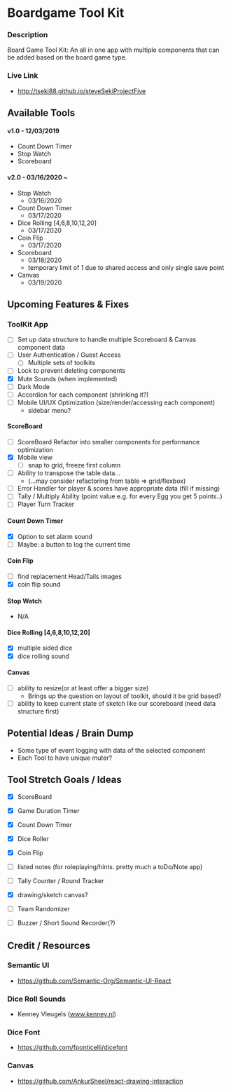 # Boardgame Tool Kit

### Description
Board Game Tool Kit: 
An all in one app with multiple components that can be added based on the board game type.

### Live Link
- http://tseki88.github.io/steveSekiProjectFive



## Available Tools
#### v1.0 - 12/03/2019
- Count Down Timer
- Stop Watch
- Scoreboard

#### v2.0 - 03/16/2020 ~
- Stop Watch 
    - 03/16/2020
- Count Down Timer
    - 03/17/2020
- Dice Rolling [4,6,8,10,12,20] 
    - 03/17/2020
- Coin Flip 
    - 03/17/2020
- Scoreboard
    - 03/18/2020
    - temporary limit of 1 due to shared access and only single save point
- Canvas
    - 03/19/2020


## Upcoming Features & Fixes

### ToolKit App
- [ ] Set up data structure to handle multiple Scoreboard & Canvas component data
- [ ] User Authentication / Guest Access
    - [ ] Multiple sets of toolkits
- [ ] Lock to prevent deleting components
- [x] Mute Sounds (when implemented)
- [ ] Dark Mode
- [ ] Accordion for each component (shrinking it?)
- [ ] Mobile UI/UX Optimization (size/render/accessing each component)
    - sidebar menu?

#### ScoreBoard
- [ ] ScoreBoard Refactor into smaller components for performance optimization
- [x] Mobile view
    - [ ] snap to grid, freeze first column
- [ ] Ability to transpose the table data...
    - (...may consider refactoring from table => grid/flexbox)
- [ ] Error Handler for player & scores have appropriate data (fill if missing)
- [ ] Tally / Multiply Ability (point value e.g. for every Egg you get 5 points..)
- [ ] Player Turn Tracker

#### Count Down Timer
- [x] Option to set alarm sound
- [ ] Maybe: a button to log the current time

#### Coin Flip
- [ ] find replacement Head/Tails images
- [x] coin flip sound

#### Stop Watch
- N/A

#### Dice Rolling [4,6,8,10,12,20]
- [x] multiple sided dice
- [x] dice rolling sound

#### Canvas
- [ ] ability to resize(or at least offer a bigger size)
    - Brings up the question on layout of toolkit, should it be grid based?
- [ ] ability to keep current state of sketch like our scoreboard (need data structure first)

## Potential Ideas / Brain Dump
- Some type of event logging with data of the selected component
- Each Tool to have unique muter?

## Tool Stretch Goals / Ideas
- [x] ScoreBoard
- [x] Game Duration Timer
- [x] Count Down Timer
- [x] Dice Roller
- [x] Coin Flip 
- [ ] listed notes (for roleplaying/hints. pretty much a toDo/Note app)
- [ ] Tally Counter / Round Tracker
- [x] drawing/sketch canvas?
- [ ] Team Randomizer
- [ ] Buzzer / Short Sound Recorder(?)


## Credit / Resources
### Semantic UI
 - https://github.com/Semantic-Org/Semantic-UI-React
### Dice Roll Sounds
 - Kenney Vleugels (www.kenney.nl)
### Dice Font
 - https://github.com/fponticelli/dicefont
### Canvas
 - https://github.com/AnkurSheel/react-drawing-interaction